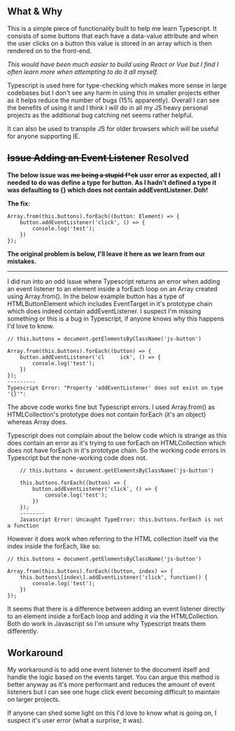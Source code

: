 What & Why
----------

This is a simple piece of functionality built to help me learn Typescript. It consists of some buttons that each have a data-value attribute and when the user clicks on a button this value is stored in an array which is then rendered on to the front-end.

_This would have been much easier to build using React or Vue but I find I often learn more when attempting to do it all myself._

Typescript is used here for type-checking which makes more sense in large codebases but I don't see any harm in using this in smaller projects either as it helps reduce the number of bugs (15% apparently). Overall I can see the benefits of using it and I think I will do in all my JS heavy personal projects as the additional bug catching net seems rather helpful.

It can also be used to transpile JS for older browsers which will be useful for anyone supporting IE.

~~Issue Adding an Event Listener~~ Resolved
---------------------------------------

**The below issue was ~~me being a stupid f\*ck~~ user error as expected, all I needed to do was define a type for button. As I hadn't defined a type it was defaulting to {} which does not contain addEventListener. Doh!**

**The fix:**

    Array.from(this.buttons).forEach((button: Element) => {
        button.addEventListener('click', () => {
            console.log('test');
        })  
    });
    

**The original problem is below, I'll leave it here as we learn from our mistakes.**

* * *

I did run into an odd issue where Typescript returns an error when adding an event listener to an element inside a forEach loop on an Array created using Array.from(). In the below example button has a type of HTMLButtonElement which includes EventTarget in it's prototype chain which does indeed contain addEventListener. I suspect I'm missing something or this is a bug in Typescript, if anyone knows why this happens I'd love to know.

    // this.buttons = document.getElementsByClassName('js-button')

    Array.from(this.buttons).forEach((button) => {
        button.addEventListener('cl     ick', () => {
            console.log('test');
        })
    });
    ---------
    Typescript Error: "Property 'addEventListener' does not exist on type '{}'":
    

The above code works fine but Typescript errors. I used Array.from() as HTMLCollection's prototype does not contain forEach (it's an object) whereas Array does.

Typescript does not complain about the below code which is strange as this does contain an error as it's trying to use forEach on HTMLCollection which does not have forEach in it's prototype chain. So the working code errors in Typescript but the none-working code does not.

        // this.buttons = document.getElementsByClassName('js-button')

        this.buttons.forEach((button) => {
            button.addEventListener('click', () => {
                console.log('test');
            })
        });
        --------
        Javascript Error: Uncaught TypeError: this.buttons.forEach is not a function
    

However it does work when referring to the HTML collection itself via the index inside the forEach, like so:

    // this.buttons = document.getElementsByClassName('js-button')

    Array.from(this.buttons).forEach((button, index) => {
        this.buttons\[index\].addEventListener('click', function() {
            console.log('test');
        })
    });

It seems that there is a difference between adding an event listener directly to an element inside a forEach loop and adding it via the HTMLCollection. Both do work in Javascript so I'm unsure why Typescript treats them differently.

Workaround
----------

My workaround is to add one event listener to the document itself and handle the logic based on the events target. You can argue this method is better anyway as it's more performant and reduces the amount of event listeners but I can see one huge click event becoming difficult to maintain on larger projects.

If anyone can shed some light on this I'd love to know what is going on, I suspect it's user error (what a surprise, it was).